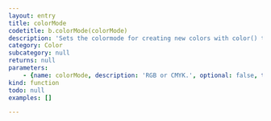 ```yaml
---
layout: entry
title: colorMode
codetitle: b.colorMode(colorMode)
description: 'Sets the colormode for creating new colors with color() to RGB or CMYK. The default color mode is RGB.'
category: Color
subcategory: null
returns: null
parameters:
    - {name: colorMode, description: 'RGB or CMYK.', optional: false, type: [Number]}
kind: function
todo: null
examples: []

---
```

